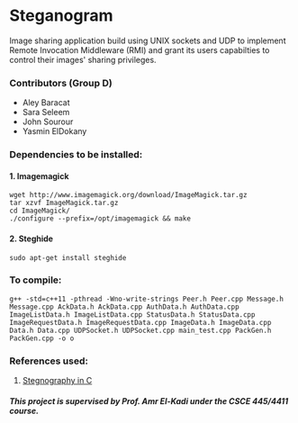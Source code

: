 # Steganogram
Image sharing application build using UNIX sockets and UDP to implement Remote Invocation Middleware (RMI) and grant its users capabilties to control their images' sharing privileges.

### Contributors (Group D)
- Aley Baracat
- Sara Seleem
- John Sourour
- Yasmin ElDokany

### Dependencies to be installed:
#### 1. Imagemagick
```
wget http://www.imagemagick.org/download/ImageMagick.tar.gz
tar xzvf ImageMagick.tar.gz
cd ImageMagick/
./configure --prefix=/opt/imagemagick && make
```
#### 2. Steghide
```
sudo apt-get install steghide
```

### To compile:
```g++ -std=c++11 -pthread -Wno-write-strings Peer.h Peer.cpp Message.h Message.cpp AckData.h AckData.cpp AuthData.h AuthData.cpp ImageListData.h ImageListData.cpp StatusData.h StatusData.cpp ImageRequestData.h ImageRequestData.cpp ImageData.h ImageData.cpp Data.h Data.cpp UDPSocket.h UDPSocket.cpp main_test.cpp PackGen.h PackGen.cpp -o o```

### References used:
1. [Stegnography in C](https://github.com/samuelcouch/c-steganography)

##### This project is supervised by Prof. Amr El-Kadi under the CSCE 445/4411 course.

